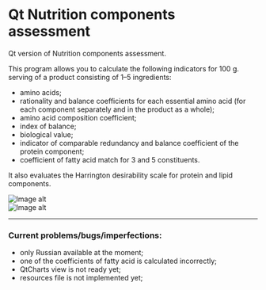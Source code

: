 # Qt Nutrition components assessment  

Qt version of Nutrition components assessment.  

This program allows you to calculate the following indicators for 100 g. serving of a product consisting of 1–5 ingredients: 
- amino acids; 
- rationality and balance coefficients for each essential amino acid (for each component separately and in the product as a whole);
- amino acid composition coefficient; 
- index of balance;
- biological value; 
- indicator of comparable redundancy and balance coefficient of the protein component; 
- coefficient of fatty acid match for 3 and 5 constituents.  

It also evaluates the Harrington desirability scale for protein and lipid components.

 ![Image alt](https://github.com/vaedermakar/QtNutrition_components_assessment/raw/master/Screenshots/image1.png)  
 ![Image alt](https://github.com/vaedermakar/QtNutrition_components_assessment/raw/master/Screenshots/image2.png)
 
 ---
 ### Current problems/bugs/imperfections:  
- only Russian available at the moment;
- one of the coefficients of fatty acid is calculated incorrectly;
- QtCharts view is not ready yet;
- resources file is not implemented yet;


